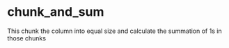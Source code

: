 # chunk_and_sum
This chunk the column into equal size and calculate the summation of 1s in those chunks
